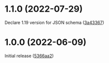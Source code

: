 # 1.1.0 (2022-07-29)

Declare 1.19 version for JSON schema ([3a43367](https://github.com/ovh/utask/commit/3a43367))

# 1.0.0 (2022-06-09)

Initial release ([5366aa2](https://github.com/ovh/utask/commit/5366aa2))
